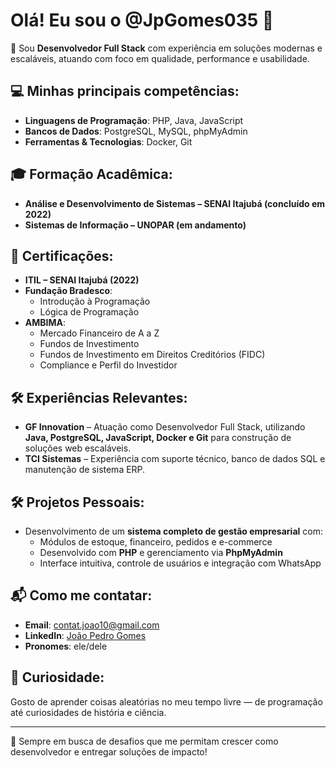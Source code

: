 # Olá! Eu sou o @JpGomes035 👋

🎯 Sou **Desenvolvedor Full Stack** com experiência em soluções modernas e escaláveis, atuando com foco em qualidade, performance e usabilidade.

## 💻 Minhas principais competências:

- **Linguagens de Programação**: PHP, Java, JavaScript  
- **Bancos de Dados**: PostgreSQL, MySQL, phpMyAdmin  
- **Ferramentas & Tecnologias**: Docker, Git

## 🎓 Formação Acadêmica:

- **Análise e Desenvolvimento de Sistemas – SENAI Itajubá (concluído em 2022)**
- **Sistemas de Informação – UNOPAR (em andamento)**

## 📜 Certificações:

- **ITIL – SENAI Itajubá (2022)**
- **Fundação Bradesco**:
  - Introdução à Programação
  - Lógica de Programação
- **AMBIMA**:
  - Mercado Financeiro de A a Z
  - Fundos de Investimento
  - Fundos de Investimento em Direitos Creditórios (FIDC)
  - Compliance e Perfil do Investidor

## 🛠 Experiências Relevantes:

- **GF Innovation** – Atuação como Desenvolvedor Full Stack, utilizando **Java, PostgreSQL, JavaScript, Docker e Git** para construção de soluções web escaláveis.
- **TCI Sistemas** – Experiência com suporte técnico, banco de dados SQL e manutenção de sistema ERP.

## 🛠 Projetos Pessoais:

- Desenvolvimento de um **sistema completo de gestão empresarial** com:
  - Módulos de estoque, financeiro, pedidos e e-commerce
  - Desenvolvido com **PHP** e gerenciamento via **PhpMyAdmin**
  - Interface intuitiva, controle de usuários e integração com WhatsApp

## 📬 Como me contatar:

- **Email**: contat.joao10@gmail.com  
- **LinkedIn**: [João Pedro Gomes](https://www.linkedin.com/in/joão-pedro-gomes-17880224a)  
- **Pronomes**: ele/dele  

## 🧠 Curiosidade:

Gosto de aprender coisas aleatórias no meu tempo livre — de programação até curiosidades de história e ciência.

---

🔎 Sempre em busca de desafios que me permitam crescer como desenvolvedor e entregar soluções de impacto!

